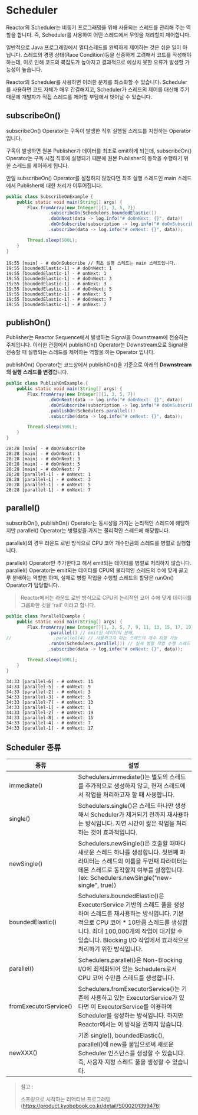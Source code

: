 # Scheduler

Reactor의 Scheduler는 비동기 프로그래밍을 위해 사용되는 스레드를 관리해 주는 역할을 합니다. 즉, Scheduler를 사용하여 어떤 스레드에서 무엇을 처리할지 제어합니다.

일반적으로 Java 프로그래밍에서 멀티스레드를 완벽하게 제어하는 것은 쉬운 일이 아닙니다. 스레드의 경쟁 상태(Race Condition)등을 신중하게 고려해서 코드를 작성해야 하는데, 이로 인해 코드의 복잡도가
높아지고 결과적으로 예상치 못한 오류가 발생할 가능성이 높습니다.

Reactor의 Scheduler를 사용하면 이러한 문제를 최소화할 수 있습니다. Scheduler를 사용하면 코드 자체가 매우 간결해지고, Scheduler가 스레드의 제어를 대신해 주기 때문에 개발자가 직접
스레드를 제어할 부담에서 벗어날 수 있습니다.

## subscribeOn()

subscribeOn() Operator는 구독이 발생한 직후 실행될 스레드를 지정하는 Operator입니다.

구독이 발생하면 원본 Publisher가 데이터를 최초로 emit하게 되는데, subscribeOn() Operator는 구독 시점 직후에 실행되기 때문에 원본 Publisher의 동작을 수행하기 위한 스레드를
제어하게 됩니다.

만일 subscribeOn() Operator를 설정하지 않았다면 최초 실행 스레드인 main 스레드에서 Publisher에 대한 처리가 이루어집니다.

~~~java
public class SubscribeOnExample {
    public static void main(String[] args) {
        Flux.fromArray(new Integer[]{1, 3, 5, 7})
                .subscribeOn(Schedulers.boundedElastic())
                .doOnNext(data -> log.info("# doOnNext: {}", data))
                .doOnSubscribe(subscription -> log.info("# doOnSubscribe"))
                .subscribe(data -> log.info("# onNext: {}", data));

        Thread.sleep(500L);
    }
}
~~~

~~~
19:55 [main] - # doOnSubscribe // 최초 실행 스레드는 main 스레드입니다.
19:55 [boundedElastic-1] - # doOnNext: 1
19:55 [boundedElastic-1] - # onNext: 1
19:55 [boundedElastic-1] - # doOnNext: 3
19:55 [boundedElastic-1] - # onNext: 3
19:55 [boundedElastic-1] - # doOnNext: 5
19:55 [boundedElastic-1] - # onNext: 5
19:55 [boundedElastic-1] - # doOnNext: 7
19:55 [boundedElastic-1] - # onNext: 7
~~~

## publishOn()

Publisher는 Reactor Sequence에서 발생하는 Signal을 Downstream에 전송하는 주체입니다. 이러한 관점에서 publishOn() Operator는 Downstream으로 Signal을
전송할 때 실행되는 스레드를 제어하는 역할을 하는 Operator 입니다.

publishOn() Operator는 코드상에서 publishOn()을 기준으로 아래의 **Downstream의 실행 스레드를 변경**합니다.

~~~java
public class PublishOnExample {
    public static void main(String[] args) {
        Flux.fromArray(new Integer[]{1, 3, 5, 7})
                .doOnNext(data -> log.info("# doOnNext: {}", data))
                .doOnSubscribe(subscription -> log.info("# doOnSubscribe"))
                .publishOn(Schedulers.parallel())
                .subscribe(data -> log.info("# onNext: {}", data));

        Thread.sleep(500L);
    }
}
~~~

~~~
28:28 [main] - # doOnSubscribe
28:28 [main] - # doOnNext: 1
28:28 [main] - # doOnNext: 3
28:28 [main] - # doOnNext: 5
28:28 [main] - # doOnNext: 7
28:28 [parallel-1] - # onNext: 1
28:28 [parallel-1] - # onNext: 3
28:28 [parallel-1] - # onNext: 5
28:28 [parallel-1] - # onNext: 7
~~~

## parallel()

subscribOn(), publishOn() Operator는 동시성을 가지는 논리적인 스레드에 해당하지만 parallel() Operator는 병렬성을 가지는 물리적인 스레드에 해당합니다.

parallel()의 경우 라운드 로빈 방식으로 CPU 코어 개수만큼의 스레드를 병렬로 실행합니다.

parallel() Operator만 추가한다고 해서 emit되는 데이터를 병렬로 처리하지 않습니다. parallel() Operator는 emit되는 데이터를 CPU의 물리적인 스레드의 수에 맞게 골고루 분배하는
역할만 하며, 실제로 병렬 작업을 수행할 스레드의 할당은 runOn() Operator가 담당합니다.

> Reactor에서는 라운드 로빈 방식으로 CPU의 논리적인 코어 수에 맞게 데이터를 그룹화한 것을 'rail' 이라고 합니다.

~~~java
public class ParallelExample {
    public static void main(String[] args) {
        Flux.fromArray(new Integer[]{1, 3, 5, 7, 9, 11, 13, 15, 17, 19})
                .parallel() // emit된 데이터의 분배, 
//                .parallel(4) // 사용하고자 하는 스레드의 개수 지정 가능
                .runOn(Schedulers.parallel()) // 실제 병렬 작업 수행 스레드 할당
                .subscribe(data -> log.info("# onNext: {}", data));

        Thread.sleep(500L);
    }
}
~~~

~~~
34:33 [parallel-6] - # onNext: 11
34:33 [parallel-5] - # onNext: 9
34:33 [parallel-2] - # onNext: 3
34:33 [parallel-3] - # onNext: 5
34:33 [parallel-7] - # onNext: 13
34:33 [parallel-1] - # onNext: 1
34:33 [parallel-2] - # onNext: 19
34:33 [parallel-8] - # onNext: 15
34:33 [parallel-4] - # onNext: 7
34:33 [parallel-1] - # onNext: 17
~~~

## Scheduler 종류

| 종류                    | 설명                                                                                                                                                                                 |
|-----------------------|------------------------------------------------------------------------------------------------------------------------------------------------------------------------------------|
| immediate()           | Schedulers.immediate()는 별도의 스레드를 추가적으로 생성하지 않고, 현재 스레드에서 작업을 처리하고자 할 때 사용합니다.                                                                                                      |
| single()              | Schedulers.single()은 스레드 하나만 생성해서 Scheduler가 제거되기 전까지 재사용하는 방식입니다. 지연 시간이 짧은 작업을 처리하는 것이 효과적입니다.                                                                                   |
| newSingle()           | Schedulers.newSingle()은 호출할 때마다 새로운 스레드 하나를 생성합니다. 첫번째 파라미터는 스레드의 이름을 두번째 파라미터는 데몬 스레드로 동작할지 여부를 설정합니다. (ex: Schedulers.newSingle("new-single", true))                             |
| boundedElastic()      | Schedulers.boundedElastic()은 ExecutorService 기반의 스레드 풀을 생성하여 스레드를 재사용하는 방식입니다. 기본적으로 CPU 코어 * 10만큼 스레드를 생성합니다. 최대 100,000개의 작업이 대기할 수 있습니다. Blocking I/O 작업에서 효과적으로 처리하기 위한 방식입니다. |
| parallel()            | Schedulers.parallel()은 Non-Blocking I/O에 최적화되어 있는 Schedulers로서 CPU 코어 수만큼 스레드를 생성합니다.                                                                                              |
| fromExecutorService() | Schedulers.fromExecutorService()는 기존에 사용하고 있는 ExecutorService가 있다면 이 ExecutorService를 이용하여 Scheduler를 생성하는 방식입니다. 하지만 Reactor에서는 이 방식을 권하지 않습니다.                                   |
| newXXX()              | 기존 single(), boundedElastic(), parallel()에 new를 붙임으로써 새로운 Scheduler 인스턴스를 생성할 수 있습니다. 즉, 사용자 지정 스레드 풀을 생성할 수 있습니다.                                                                 |

> 참고 :
>
> 스프링으로 시작하는 리액티브 프로그래밍(https://product.kyobobook.co.kr/detail/S000201399476)